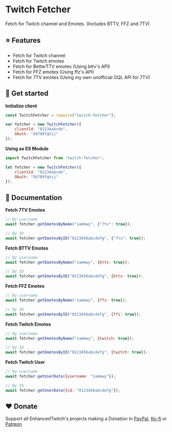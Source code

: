 # Twitch Fetcher

Fetch for Twitch channel and Emotes. (Includes BTTV, FFZ and 7TV)

## ⭐ Features

- Fetch for Twitch channel
- Fetch for Twitch emotes  
- Fetch for BetterTTV emotes (Using bttv's API)
- Fetch for FFZ emotes (Using ffz's API)
- Fetch for 7TV emotes (Using my own unofficial GQL API for 7TV)

## 🌲 Get started

**__Initialize client__**  

```javascript
const TwitchFetcher = require("twitch-fetcher");

var fetcher = new TwitchFetcher({
    clientId: "01234abcde",
    OAuth: "56789fghij"
});
```

**__Using as ES Module__**

```javascript
import TwitchFetcher from "twitch-fetcher";

let fetcher = new TwitchFetcher({
    clientId: "01234abcde",
    OAuth: "56789fghij"
});
```

## 📖 Documentation

**__Fetch 7TV Emotes__**  

```javascript
// By username
await fetcher.getEmotesByName("sammwy", {"7tv": true});

// By ID
await fetcher.getEmotesByID("0123456abcdefg", {"7tv": true});
```

**__Fetch BTTV Emotes__**  

```javascript
// By username
await fetcher.getEmotesByName("sammwy", {bttv: true});

// By ID
await fetcher.getEmotesByID("0123456abcdefg", {bttv: true});
```

**__Fetch FFZ Emotes__** 

```javascript
// By username
await fetcher.getEmotesByName("sammwy", {ffz: true});

// By ID
await fetcher.getEmotesByID("0123456abcdefg", {ffz: true});
```

**__Fetch Twitch Emotes__**  

```javascript
// By username
await fetcher.getEmotesByName("sammwy", {twitch: true});

// By ID
await fetcher.getEmotesByID("0123456abcdefg", {twitch: true});
```

**__Fetch Twitch User__**  

```javascript
// By username
await fetcher.getUserData({username: "sammwy"});

// By ID
await fetcher.getUserData({id: "0123456abcdefg"});
```

## ❤️ Donate

Support all EnhancedTwitch's projects making a Donation in [PayPal](https://paypal.me/sammwy), [Ko-fi](https://ko-fi.com) or [Patreon](https://patreon.com/sammwy)
